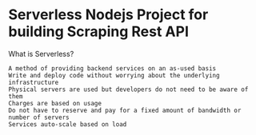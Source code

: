 <!--
title: 'AWS NodeJS Example'
description: 'This template demonstrates how to deploy a NodeJS function running on AWS Lambda using the traditional Serverless Framework.'
layout: Doc
framework: v2
platform: AWS
language: nodeJS
authorLink: 'https://github.com/serverless'
authorName: 'Ragini '
authorAvatar: 'https://avatars1.githubusercontent.com/u/13742415?s=200&v=4'
-->


# Serverless Nodejs Project for building Scraping Rest API


What is Serverless?


    A method of providing backend services on an as-used basis
    Write and deploy code without worrying about the underlying infrastructure
    Physical servers are used but developers do not need to be aware of them
    Charges are based on usage
    Do not have to reserve and pay for a fixed amount of bandwidth or number of servers
    Services auto-scale based on load




